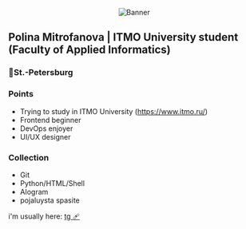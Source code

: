 <p align="center">
    <img src="https://tenor.com/ru/view/sealyx-frieren-beyond-journey's-end-gif-14136988244098183569" alt="Banner">
  </a>
</p>


## Polina Mitrofanova | ITMO University student (Faculty of Applied Informatics)
### 📍St.-Petersburg 

### Points
* Trying to study in ITMO University (https://www.itmo.ru/)
* Frontend beginner
* DevOps enjoyer 
* UI/UX designer 

### Collection 
* Git
* Python/HTML/Shell
* AIogram 
* pojaluysta spasite

i'm usually here: <a href="https://t.me/polyqnka" rel="nofollow">tg 🩹</a>
